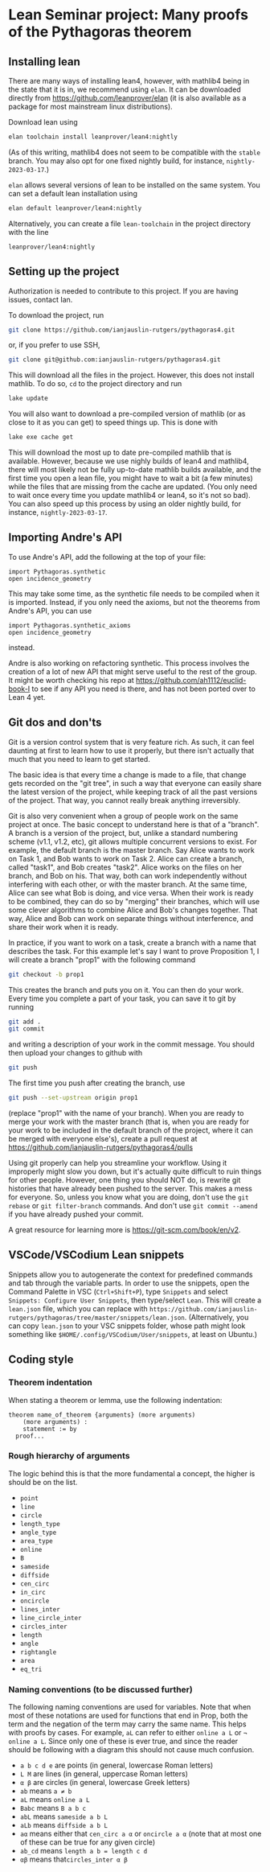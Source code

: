 # Lean Seminar project: Many proofs of the Pythagoras theorem

## Installing lean

There are many ways of installing lean4, however, with mathlib4 being in the
state that it is in, we recommend using `elan`. It can be downloaded directly
from <https://github.com/leanprover/elan> (it is also available as a package
for most mainstream linux distributions).

Download lean using
```bash
elan toolchain install leanprover/lean4:nightly
```
(As of this writing, mathlib4 does not seem to be compatible with the `stable`
branch. You may also opt for one fixed nightly build, for instance,
`nightly-2023-03-17`.)

`elan` allows several versions of lean to be installed on the same system. You
can set a default lean installation using
```bash
elan default leanprover/lean4:nightly
```
Alternatively, you can create a file `lean-toolchain` in the project directory
with the line
```
leanprover/lean4:nightly
```


## Setting up the project

Authorization is needed to contribute to this project. If you are having
issues, contact Ian.

To download the project, run

```bash
git clone https://github.com/ianjauslin-rutgers/pythagoras4.git
```

or, if you prefer to use SSH,

```bash
git clone git@github.com:ianjauslin-rutgers/pythagoras4.git
```

This will download all the files in the project. However, this does not install
mathlib. To do so, `cd` to the project directory and run
```bash
lake update
```
You will also want to download a pre-compiled version of mathlib (or as close
to it as you can get) to speed things up. This is done with
```bash
lake exe cache get
```
This will download the most up to date pre-compiled mathlib that is available.
However, because we use nighly builds of lean4 and mathlib4, there will most
likely not be fully up-to-date mathlib builds available, and the first time you
open a lean file, you might have to wait a bit (a few minutes) while the files
that are missing from the cache are updated. (You only need to wait once every
time you update mathlib4 or lean4, so it's not so bad). You can also speed up
this process by using an older nightly build, for instance,
`nightly-2023-03-17`.


## Importing Andre's API

To use Andre's API, add the following at the top of your file:

```lean
import Pythagoras.synthetic
open incidence_geometry
```

This may take some time, as the synthetic file needs to be compiled when it is
imported. Instead, if you only need the axioms, but not the theorems from
Andre's API, you can use

```lean
import Pythagoras.synthetic_axioms
open incidence_geometry
```

instead.

Andre is also working on refactoring synthetic. This process involves the creation of a lot of new API that might serve useful to the rest of the group. It might be worth checking his repo at <https://github.com/ah1112/euclid-book-I> to see if any API you need is there, and has not been ported over to Lean 4 yet.

## Git dos and don'ts

Git is a version control system that is very feature rich. As such, it can feel
daunting at first to learn how to use it properly, but there isn't actually
that much that you need to learn to get started.

The basic idea is that every time a change is made to a file, that change gets
recorded on the "git tree", in such a way that everyone can easily share the
latest version of the project, while keeping track of all the past versions of
the project. That way, you cannot really break anything irreversibly.

Git is also very convenient when a group of people work on the same project at
once. The basic concept to understand here is that of a "branch". A branch is a
version of the project, but, unlike a standard numbering scheme (v1.1, v1.2,
etc), git allows multiple concurrent versions to exist. For example, the
default branch is the master branch. Say Alice wants to work on Task 1, and Bob
wants to work on Task 2. Alice can create a branch, called "task1", and Bob
creates "task2". Alice works on the files on her branch, and Bob on his. That
way, both can work independently without interfering with each other, or with
the master branch. At the same time, Alice can see what Bob is doing, and vice
versa. When their work is ready to be combined, they can do so by "merging"
their branches, which will use some clever algorithms to combine Alice and
Bob's changes together. That way, Alice and Bob can work on separate things
without interference, and share their work when it is ready.

In practice, if you want to work on a task, create a branch with a name that
describes the task. For this example let's say I want to prove Proposition 1, I
will create a branch "prop1" with the following command

```bash
git checkout -b prop1
```

This creates the branch and puts you on it. You can then do your work. Every
time you complete a part of your task, you can save it to git by running

```bash
git add .
git commit
```

and writing a description of your work in the commit message. You should then
upload your changes to github with

```bash
git push
```

The first time you push after creating the branch, use

```bash
git push --set-upstream origin prop1
```

(replace "prop1" with the name of your branch).
When you are ready to merge your work with the master branch (that is, when you
are ready for your work to be included in the default branch of the project,
where it can be merged with everyone else's), create a pull request at
<https://github.com/ianjauslin-rutgers/pythagoras4/pulls>

Using git properly can help you streamline your workflow. Using it improperly
might slow you down, but it's actually quite difficult to ruin things for other
people. However, one thing you should NOT do, is rewrite git histories that
have already been pushed to the server. This makes a mess for everyone. So,
unless you know what you are doing, don't use the `git rebase` or
`git filter-branch` commands. And don't use `git commit --amend` if you have
already pushed your commit.

A great resource for learning more is <https://git-scm.com/book/en/v2>.

## VSCode/VSCodium Lean snippets

Snippets allow you to autogenerate the context for predefined commands and tab
through the variable parts. In order to use the snippets, open the Command
Palette in VSC (`Ctrl+Shift+P`), type `Snippets` and select `Snippets:
Configure User Snippets`, then type/select `Lean`. This will create a
`lean.json` file, which you can replace with
`https://github.com/ianjauslin-rutgers/pythagoras/tree/master/snippets/lean.json`.
(Alternatively, you can copy `lean.json` to your VSC snippets folder, whose path
might look something like `$HOME/.config/VSCodium/User/snippets`, at least on Ubuntu.)

## Coding style

### Theorem indentation
When stating a theorem or lemma, use the following indentation:
```lean
theorem name_of_theorem {arguments} (more arguments)
    (more arguments) :
    statement := by
  proof...
```

### Rough hierarchy of arguments

The logic behind this is that the more fundamental a concept, the higher is should be on the list.

- `point`
- `line`
- `circle`
- `length_type`
- `angle_type`
- `area_type`
- `online`
- `B`
- `sameside`
- `diffside`
- `cen_circ`
- `in_circ`
- `oncircle`
- `lines_inter`
- `line_circle_inter`
- `circles_inter`
- `length`
- `angle`
- `rightangle`
- `area`
- `eq_tri`

### Naming conventions (to be discussed further)

The following naming conventions are used for variables. Note that when most of these notations are used for functions that end in Prop, both the term and the negation of the term may carry the same name. This helps with proofs by cases. For example, `aL` can refer to either `online a L` or `¬ online a L`. Since only one of these is ever true, and since the reader should be following with a diagram this should not cause much confusion.

- `a b c d e` are points  (in general, lowercase Roman letters)
- `L M` are lines (in general, uppercase Roman letters)
- `α β` are circles (in general, lowercase Greek letters)
- `ab` means `a ≠ b`
- `aL` means `online a L`
- `Babc` means `B a b c`
- `abL` means `sameside a b L`
- `aLb` means `diffside a b L`
- `aα` means either that `cen_circ a α` or `oncircle a α` (note that at most one of these can be true for any given circle)
- `ab_cd` means `length a b = length c d`
- `αβ` means that`circles_inter α β`
